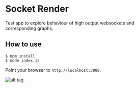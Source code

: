 
# Socket Render

Test app to explore behaviour of high output websockets and corresponding
graphs.

## How to use

```
$ npm install
$ node index.js
```

Point your browser to `http://localhost:3000`.


![alt tag](https://raw.github.com/jwbuitenhuis/socket_render/master/public/screenshot.png)
